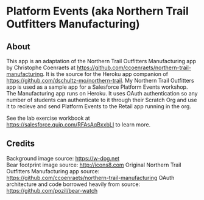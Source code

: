 # Platform Events (aka Northern Trail Outfitters Manufacturing)

## About
This app is an adaptation of the Northern Trail Outfitters Manufacturing app by Christophe Coenraets at https://github.com/ccoenraets/northern-trail-manufacturing.  It is the source for the Heroku app companion of https://github.com/dschultz-mo/northern-trail.  My Northern Trail Outfitters app is used as a sample app for a Salesforce Platform Events workshop.  The Manufacturing app runs on Heroku.  It uses OAuth authentication so any number of students can authenticate to it through their Scratch Org and use it to recieve and send Platform Events to the Retail app running in the org.

See the lab exercise workbook at https://salesforce.quip.com/RFAsAqBxxbLI to learn more.

## Credits
Background image source: https://w-dog.net<br/>
Bear footprint image source: http://icons8.com
Original Northern Trail Outfitters Manufacturing app source: https://github.com/ccoenraets/northern-trail-manufacturing
OAuth architecture and code borrowed heavily from source: https://github.com/pozil/bear-watch
